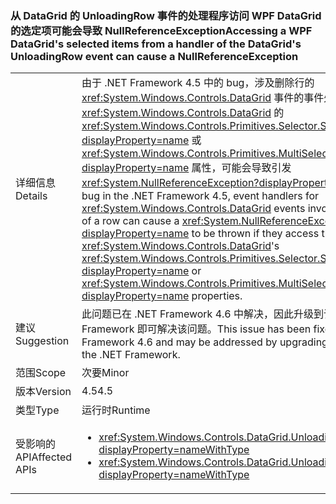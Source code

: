 ### <a name="accessing-a-wpf-datagrids-selected-items-from-a-handler-of-the-datagrids-unloadingrow-event-can-cause-a-nullreferenceexception"></a><span data-ttu-id="89191-101">从 DataGrid 的 UnloadingRow 事件的处理程序访问 WPF DataGrid 的选定项可能会导致 NullReferenceException</span><span class="sxs-lookup"><span data-stu-id="89191-101">Accessing a WPF DataGrid's selected items from a handler of the DataGrid's UnloadingRow event can cause a NullReferenceException</span></span>

|   |   |
|---|---|
|<span data-ttu-id="89191-102">详细信息</span><span class="sxs-lookup"><span data-stu-id="89191-102">Details</span></span>|<span data-ttu-id="89191-103">由于 .NET Framework 4.5 中的 bug，涉及删除行的 <xref:System.Windows.Controls.DataGrid> 事件的事件处理程序如果访问 <xref:System.Windows.Controls.DataGrid> 的 <xref:System.Windows.Controls.Primitives.Selector.SelectedItem?displayProperty=name> 或 <xref:System.Windows.Controls.Primitives.MultiSelector.SelectedItems?displayProperty=name> 属性，可能会导致引发 <xref:System.NullReferenceException?displayProperty=name>。</span><span class="sxs-lookup"><span data-stu-id="89191-103">Due to a bug in the .NET Framework 4.5, event handlers for <xref:System.Windows.Controls.DataGrid> events involving the removal of a row can cause a <xref:System.NullReferenceException?displayProperty=name> to be thrown if they access the <xref:System.Windows.Controls.DataGrid>'s <xref:System.Windows.Controls.Primitives.Selector.SelectedItem?displayProperty=name> or <xref:System.Windows.Controls.Primitives.MultiSelector.SelectedItems?displayProperty=name> properties.</span></span>|
|<span data-ttu-id="89191-104">建议</span><span class="sxs-lookup"><span data-stu-id="89191-104">Suggestion</span></span>|<span data-ttu-id="89191-105">此问题已在 .NET Framework 4.6 中解决，因此升级到该版本的 .NET Framework 即可解决该问题。</span><span class="sxs-lookup"><span data-stu-id="89191-105">This issue has been fixed in the .NET Framework 4.6 and may be addressed by upgrading to that version of the .NET Framework.</span></span>|
|<span data-ttu-id="89191-106">范围</span><span class="sxs-lookup"><span data-stu-id="89191-106">Scope</span></span>|<span data-ttu-id="89191-107">次要</span><span class="sxs-lookup"><span data-stu-id="89191-107">Minor</span></span>|
|<span data-ttu-id="89191-108">版本</span><span class="sxs-lookup"><span data-stu-id="89191-108">Version</span></span>|<span data-ttu-id="89191-109">4.5</span><span class="sxs-lookup"><span data-stu-id="89191-109">4.5</span></span>|
|<span data-ttu-id="89191-110">类型</span><span class="sxs-lookup"><span data-stu-id="89191-110">Type</span></span>|<span data-ttu-id="89191-111">运行时</span><span class="sxs-lookup"><span data-stu-id="89191-111">Runtime</span></span>|
|<span data-ttu-id="89191-112">受影响的 API</span><span class="sxs-lookup"><span data-stu-id="89191-112">Affected APIs</span></span>|<ul><li><xref:System.Windows.Controls.DataGrid.UnloadingRow?displayProperty=nameWithType></li><li><xref:System.Windows.Controls.DataGrid.UnloadingRowDetails?displayProperty=nameWithType></li></ul>|

